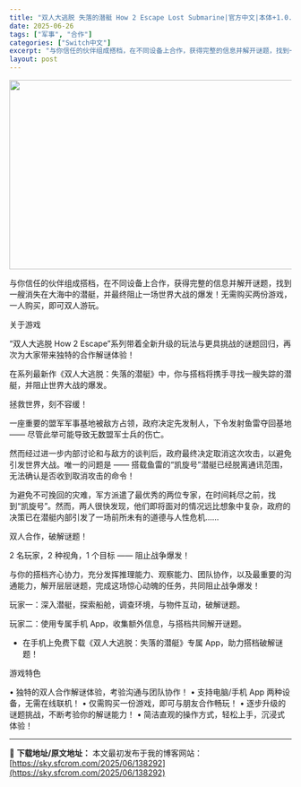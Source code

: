 ```yaml
---
title: "双人大逃脱 失落的潜艇 How 2 Escape Lost Submarine|官方中文|本体+1.0.3升补|NSZ|原版|"
date: 2025-06-26
tags: ["军事", "合作"]
categories: ["Switch中文"]
excerpt: "与你信任的伙伴组成搭档，在不同设备上合作，获得完整的信息并解开谜题，找到一艘消失在大海中的潜艇，并最终阻止一场世界大战的爆发！无需购买两份游戏，一人购买，即可双人游玩。 关于游戏 “双人大逃脱 How 2 Escape”系列带着全新升级的玩法与更具挑战的谜题回归，再次为大家带来独特的合作解谜体验！ &hellip;"
layout: post
---
```


<img class="aligncenter size-full wp-image-138293" src="https://sky.sfcrom.com/wp-content/uploads/2025/06/2025062612245477.webp" alt="" width="600" height="338" />

与你信任的伙伴组成搭档，在不同设备上合作，获得完整的信息并解开谜题，找到一艘消失在大海中的潜艇，并最终阻止一场世界大战的爆发！无需购买两份游戏，一人购买，即可双人游玩。

关于游戏

“双人大逃脱 How 2 Escape”系列带着全新升级的玩法与更具挑战的谜题回归，再次为大家带来独特的合作解谜体验！

在系列最新作《双人大逃脱：失落的潜艇》中，你与搭档将携手寻找一艘失踪的潜艇，并阻止世界大战的爆发。

拯救世界，刻不容缓！

一座重要的盟军军事基地被敌方占领，政府决定先发制人，下令发射鱼雷夺回基地 —— 尽管此举可能导致无数盟军士兵的伤亡。

然而经过进一步内部讨论和与敌方的谈判后，政府最终决定取消这次攻击，以避免引发世界大战。唯一的问题是 —— 搭载鱼雷的“凯旋号”潜艇已经脱离通讯范围，无法确认是否收到取消攻击的命令！

为避免不可挽回的灾难，军方派遣了最优秀的两位专家，在时间耗尽之前，找到“凯旋号”。然而，两人很快发现，他们即将面对的情况远比想象中复杂，政府的决策已在潜艇内部引发了一场前所未有的道德与人性危机……

双人合作，破解谜题！

2 名玩家，2 种视角，1 个目标 —— 阻止战争爆发！

与你的搭档齐心协力，充分发挥推理能力、观察能力、团队协作，以及最重要的沟通能力，解开层层谜题，完成这场惊心动魄的任务，共同阻止战争爆发！

玩家一：深入潜艇，探索船舱，调查环境，与物件互动，破解谜题。

玩家二：使用专属手机 App，收集额外信息，与搭档共同解开谜题。

* 在手机上免费下载《双人大逃脱：失落的潜艇》专属 App，助力搭档破解谜题！

游戏特色

• 独特的双人合作解谜体验，考验沟通与团队协作！
• 支持电脑/手机 App 两种设备，无需在线联机！
• 仅需购买一份游戏，即可与朋友合作畅玩！
• 逐步升级的谜题挑战，不断考验你的解谜能力！
• 简洁直观的操作方式，轻松上手，沉浸式体验！

---
📖 **下载地址/原文地址：** 本文最初发布于我的博客网站：[https://sky.sfcrom.com/2025/06/138292](https://sky.sfcrom.com/2025/06/138292)
